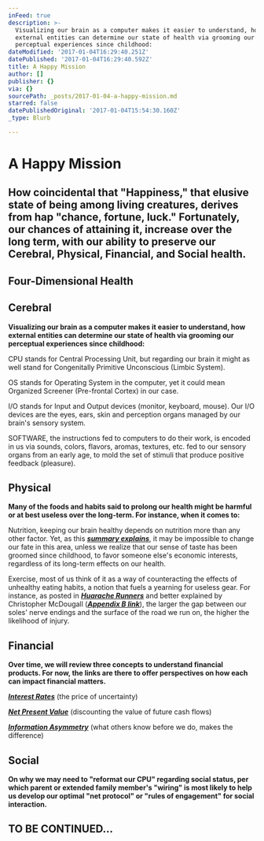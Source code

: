 ```yaml
---
inFeed: true
description: >-
  Visualizing our brain as a computer makes it easier to understand, how
  external entities can determine our state of health via grooming our
  perceptual experiences since childhood:
dateModified: '2017-01-04T16:29:40.251Z'
datePublished: '2017-01-04T16:29:40.592Z'
title: A Happy Mission
author: []
publisher: {}
via: {}
sourcePath: _posts/2017-01-04-a-happy-mission.md
starred: false
datePublishedOriginal: '2017-01-04T15:54:30.160Z'
_type: Blurb

---
```

# **A Happy Mission**

## **How coincidental that "Happiness," that elusive state of being among living creatures, derives from hap "chance, fortune, luck." Fortunately, our chances of attaining it, increase over the long term, with our ability to preserve our Cerebral, Physical, Financial, and Social health.**

## **Four-Dimensional Health**

## **Cerebral**

**Visualizing our brain as a computer makes it easier to understand, how external entities can determine our state of health via grooming our perceptual experiences since childhood:**

CPU stands for Central Processing Unit, but regarding our brain it might as well stand for Congenitally Primitive Unconscious (Limbic System).

OS stands for Operating System in the computer, yet it could mean Organized Screener (Pre-frontal Cortex) in our case.

I/O stands for Input and Output devices (monitor, keyboard, mouse). Our I/O devices are the eyes, ears, skin and perception organs managed by our brain's sensory system.

SOFTWARE, the instructions fed to computers to do their work, is encoded in us via sounds, colors, flavors, aromas, textures, etc. fed to our sensory organs from an early age, to mold the set of stimuli that produce positive feedback (pleasure).

## **Physical**

**Many of the foods and habits said to prolong our health might be harmful or at best useless over the long-term. For instance, when it comes to:**

Nutrition, keeping our brain healthy depends on nutrition more than any other factor. Yet, as this _**[summary explains][0]**_, it may be impossible to change our fate in this area, unless we realize that our sense of taste has been groomed since childhood, to favor someone else's economic interests, regardless of its long-term effects on our health.

Exercise, most of us think of it as a way of counteracting the effects of unhealthy eating habits, a notion that fuels a yearning for useless gear. For instance, as posted in _**[Huarache Runners][1]**_ and better explained by Christopher McDougall (_**[Appendix B link][0]**_), the larger the gap between our soles' nerve endings and the surface of the road we run on, the higher the likelihood of injury.

## **Financial**

**Over time, we will review three concepts to understand financial products. For now, the links are there to offer perspectives on how each can impact financial matters.**

_**[Interest Rates][2]**_ (the price of uncertainty)

_**[Net Present Value][3]**_ (discounting the value of future cash flows)

_**[Information Asymmetry][4]**_ (what others know before we do, makes the difference)

## **Social**

**On why we may need to "reformat our CPU" regarding social status, per which parent or extended family member's "wiring" is most likely to help us develop our optimal "net protocol" or "rules of engagement" for social interaction.**

## **TO BE CONTINUED...**

[0]: http://www.infoasy.com/2016/07/hack-matrix_29.html
[1]: https://www.strava.com/clubs/huarache-runners
[2]: http://sequoian.com/wp-content/uploads/2015/12/The_Fixed-Income_Mother_of_All_Bubbles_E.pdf
[3]: http://sequoian.com/wp-content/uploads/2016/10/The-Discount-Rate-Pyramid-Scheme-2.0.pdf
[4]: http://sequoian.com/wp-content/uploads/2015/12/INCLUSIVE_CAPITALISM_SPRINGS_FROM_INFOR.pdf
